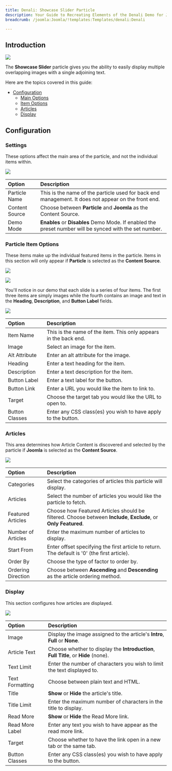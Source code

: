 ```yaml
---
title: Denali: Showcase Slider Particle
description: Your Guide to Recreating Elements of the Denali Demo for Joomla
breadcrumb: /joomla:Joomla/!templates:Templates/denali:Denali

---
```


## Introduction

![](assets/particle_showcase1.jpeg)

The **Showcase Slider** particle gives you the ability to easily display multiple overlapping images with a single adjoining text.

Here are the topics covered in this guide:

* [Configuration](#configuration)
    - [Main Options](#settings)
    - [Item Options](#particle-item-options)
    - [Articles](#articles)
    - [Display](#display)

## Configuration

### Settings 

These options affect the main area of the particle, and not the individual items within.

![](assets/particle_showcase2.jpeg)

| Option               | Description                                                                                             |
| :-----               | :-----                                                                                                  |
| Particle Name        | This is the name of the particle used for back end management. It does not appear on the front end.     |
| Content Source       | Choose between **Particle** and **Joomla** as the Content Source.                                       |
| Demo Mode            | **Enables** or **Disables** Demo Mode. If enabled the preset number will be synced with the set number. |

### Particle Item Options

These items make up the individual featured items in the particle. Items in this section will only appear if **Particle** is selected as the **Content Source**.

![](assets/particle_showcase3.jpeg)

![](assets/particle_showcase4.jpeg)

You'll notice in our demo that each slide is a series of four items. The first three items are simply images while the fourth contains an image and text in the **Heading**, **Description**, and **Button Label** fields.

![](assets/particle_showcase5.jpeg)

| Option         | Description                                                      |
| :-----         | :-----                                                           |
| Item Name      | This is the name of the item. This only appears in the back end. |
| Image          | Select an image for the item.                                    |
| Alt Attribute  | Enter an alt attribute for the image.                            |
| Heading        | Enter a text heading for the item.                               |
| Description    | Enter a text description for the item.                           |
| Button Label   | Enter a text label for the button.                               |
| Button Link    | Enter a URL you would like the item to link to.                  |
| Target         | Choose the target tab you would like the URL to open to.         |
| Button Classes | Enter any CSS class(es) you wish to have apply to the button.    |

### Articles

This area determines how Article Content is discovered and selected by the particle if **Joomla** is selected as the **Content Source**.

![](assets/particle_showcase6.jpeg)

| Option             | Description                                                                                                     |
| :-----             | :-----                                                                                                          |
| Categories         | Select the categories of articles this particle will display.                                                   |
| Articles           | Select the number of articles you would like the particle to fetch.                                             |
| Featured Articles  | Choose how Featured Articles should be filtered. Choose between **Include**, **Exclude**, or **Only Featured**. |
| Number of Articles | Enter the maximum number of articles to display.                                                                |
| Start From         | Enter offset specifying the first article to return. The default is '0' (the first article).                    |
| Order By           | Choose the type of factor to order by.                                                                          |
| Ordering Direction | Choose between **Ascending** and **Descending** as the article ordering method.                                 |

### Display

This section configures how articles are displayed.

![](assets/particle_showcase7.jpeg)

| Option          | Description                                                                         |
| :-----          | :-----                                                                              |
| Image           | Display the image assigned to the article's **Intro**, **Full** or **None**.        |
| Article Text    | Choose whether to display the **Introduction**, **Full Title**, or **Hide** (none). |
| Text Limit      | Enter the number of characters you wish to limit the text displayed to.             |
| Text Formatting | Choose between plain text and HTML.                                                 |
| Title           | **Show** or **Hide** the article's title.                                           |
| Title Limit     | Enter the maximum number of characters in the title to display.                     |
| Read More       | **Show** or **Hide** the Read More link.                                            |
| Read More Label | Enter any text you wish to have appear as the read more link.                       |
| Target          | Choose whether to have the link open in a new tab or the same tab.                  |
| Button Classes  | Enter any CSS class(es) you wish to have apply to the button.                       |